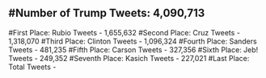 #Number of Trump Tweets: 4,090,713
---
#First Place: Rubio Tweets - 1,655,632
#Second Place: Cruz Tweets - 1,318,070
#Third Place: Clinton Tweets - 1,096,324
#Fourth Place: Sanders Tweets - 481,235
#Fifth Place: Carson Tweets - 327,356
#Sixth Place: Jeb! Tweets - 249,352
#Seventh Place: Kasich Tweets - 227,021
#Last Place: Total Tweets -  
